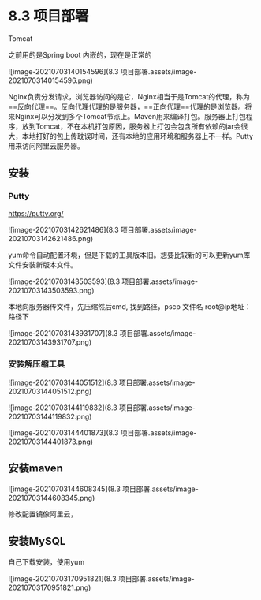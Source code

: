# 8.3 项目部署

Tomcat 

之前用的是Spring boot 内嵌的，现在是正常的

![image-20210703140154596](8.3 项目部署.assets/image-20210703140154596.png)

Nginx负责分发请求，浏览器访问的是它，Nginx相当于是Tomcat的代理，称为==反向代理==。反向代理代理的是服务器，==正向代理==代理的是浏览器。将来Nginx可以分发到多个Tomcat节点上。Maven用来编译打包。服务器上打包程序，放到Tomcat，不在本机打包原因，服务器上打包会包含所有依赖的jar会很大，本地打好的包上传耽误时间，还有本地的应用环境和服务器上不一样。Putty用来访问阿里云服务器。 

## 安装

### Putty 

https://putty.org/

![image-20210703142621486](8.3 项目部署.assets/image-20210703142621486.png)

yum命令自动配置环境，但是下载的工具版本旧。想要比较新的可以更新yum库文件安装新版本文件。

![image-20210703143503593](8.3 项目部署.assets/image-20210703143503593.png)

本地向服务器传文件，先压缩然后cmd, 找到路径，pscp 文件名 root@ip地址：路径下

 ![image-20210703143931707](8.3 项目部署.assets/image-20210703143931707.png)

### 安装解压缩工具

![image-20210703144051512](8.3 项目部署.assets/image-20210703144051512.png)

![image-20210703144119832](8.3 项目部署.assets/image-20210703144119832.png)

![image-20210703144401873](8.3 项目部署.assets/image-20210703144401873.png)

## 安装maven

![image-20210703144608345](8.3 项目部署.assets/image-20210703144608345.png)

修改配置镜像阿里云，

## 安装MySQL

自己下载安装，使用yum

![image-20210703170951821](8.3 项目部署.assets/image-20210703170951821.png)

